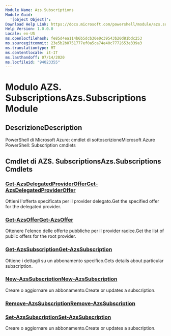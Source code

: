 ```yaml
---
Module Name: Azs.Subscriptions
Module Guid:
  '[object Object]': 
Download Help Link: https://docs.microsoft.com/powershell/module/azs.subscriptions
Help Version: 1.0.0.0
Locale: en-US
ms.openlocfilehash: fe85d4ea114b6b5dcb30e0c39543b20d81bdc253
ms.sourcegitcommit: 23e5b2b0751777ef0a5ca74e40c7772653e339a3
ms.translationtype: MT
ms.contentlocale: it-IT
ms.lasthandoff: 07/14/2020
ms.locfileid: "94023355"
---
```

# <span data-ttu-id="0a28d-101">Modulo AZS. Subscriptions</span><span class="sxs-lookup"><span data-stu-id="0a28d-101">Azs.Subscriptions Module</span></span>
## <span data-ttu-id="0a28d-102">Descrizione</span><span class="sxs-lookup"><span data-stu-id="0a28d-102">Description</span></span>
<span data-ttu-id="0a28d-103">PowerShell di Microsoft Azure: cmdlet di sottoscrizione</span><span class="sxs-lookup"><span data-stu-id="0a28d-103">Microsoft Azure PowerShell: Subscription cmdlets</span></span>

## <span data-ttu-id="0a28d-104">Cmdlet di AZS. Subscriptions</span><span class="sxs-lookup"><span data-stu-id="0a28d-104">Azs.Subscriptions Cmdlets</span></span>
### [<span data-ttu-id="0a28d-105">Get-AzsDelegatedProviderOffer</span><span class="sxs-lookup"><span data-stu-id="0a28d-105">Get-AzsDelegatedProviderOffer</span></span>](Get-AzsDelegatedProviderOffer.md)
<span data-ttu-id="0a28d-106">Ottieni l'offerta specificata per il provider delegato.</span><span class="sxs-lookup"><span data-stu-id="0a28d-106">Get the specified offer for the delegated provider.</span></span>

### [<span data-ttu-id="0a28d-107">Get-AzsOffer</span><span class="sxs-lookup"><span data-stu-id="0a28d-107">Get-AzsOffer</span></span>](Get-AzsOffer.md)
<span data-ttu-id="0a28d-108">Ottenere l'elenco delle offerte pubbliche per il provider radice.</span><span class="sxs-lookup"><span data-stu-id="0a28d-108">Get the list of public offers for the root provider.</span></span>

### [<span data-ttu-id="0a28d-109">Get-AzsSubscription</span><span class="sxs-lookup"><span data-stu-id="0a28d-109">Get-AzsSubscription</span></span>](Get-AzsSubscription.md)
<span data-ttu-id="0a28d-110">Ottiene i dettagli su un abbonamento specifico.</span><span class="sxs-lookup"><span data-stu-id="0a28d-110">Gets details about particular subscription.</span></span>

### [<span data-ttu-id="0a28d-111">New-AzsSubscription</span><span class="sxs-lookup"><span data-stu-id="0a28d-111">New-AzsSubscription</span></span>](New-AzsSubscription.md)
<span data-ttu-id="0a28d-112">Creare o aggiornare un abbonamento.</span><span class="sxs-lookup"><span data-stu-id="0a28d-112">Create or updates a subscription.</span></span>

### [<span data-ttu-id="0a28d-113">Remove-AzsSubscription</span><span class="sxs-lookup"><span data-stu-id="0a28d-113">Remove-AzsSubscription</span></span>](Remove-AzsSubscription.md)


### [<span data-ttu-id="0a28d-114">Set-AzsSubscription</span><span class="sxs-lookup"><span data-stu-id="0a28d-114">Set-AzsSubscription</span></span>](Set-AzsSubscription.md)
<span data-ttu-id="0a28d-115">Creare o aggiornare un abbonamento.</span><span class="sxs-lookup"><span data-stu-id="0a28d-115">Create or updates a subscription.</span></span>

